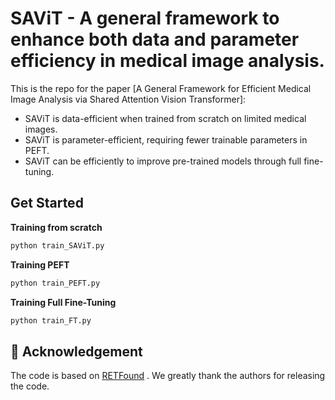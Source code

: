 # SAViT - A general framework to enhance both data and parameter efficiency in medical image analysis.

This is the repo for the paper [A General Framework for Efficient Medical Image Analysis via Shared Attention Vision Transformer]:

- SAViT is data-efficient when trained from scratch on limited medical images.
- SAViT is parameter-efficient, requiring fewer trainable parameters in PEFT.
- SAViT can be efficiently to improve pre-trained models through full fine-tuning.

## Get Started

**Training from scratch**
```bash
python train_SAViT.py
```

**Training PEFT**
```bash
python train_PEFT.py
```

**Training Full Fine-Tuning**
```bash
python train_FT.py
```

## 🙏 Acknowledgement

The code is based on [RETFound](https://github.com/rmaphoh/RETFound_MAE#fine-tuning-with-retfound-weights) . We greatly thank the authors for releasing the code.

